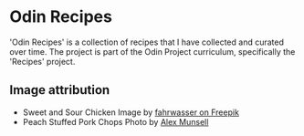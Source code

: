 # Odin Recipes

'Odin Recipes' is a collection of recipes that I have collected and curated over time. The project is part of the Odin Project curriculum, specifically the 'Recipes' project.

## Image attribution

- Sweet and Sour Chicken Image by [fahrwasser on Freepik](https://www.freepik.com/free-photo/pork-with-vegetables-asian-style_28007063.htm#fromView=keyword&page=1&position=1&uuid=39e32f23-df2b-4988-b32d-0101ea89aa65&query=Sweet+Sour+Chicken)
- Peach Stuffed Pork Chops Photo by [Alex Munsell](https://unsplash.com/photos/grilled-steak-with-vegetables-on-white-ceramic-plate-Yr4n8O_3UPc?utm_content=creditCopyText&utm_medium=referral&utm_source=unsplash)
